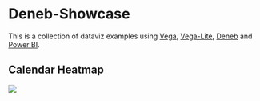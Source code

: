 # Deneb-Showcase

This is a collection of dataviz examples using [Vega](https://vega.github.io/vega/), [Vega-Lite](https://vega.github.io/vega-lite/), [Deneb](https://deneb-viz.github.io/) and [Power BI](https://powerbi.microsoft.com/en-us/). 

## Calendar Heatmap

![](https://github.com/PBI-David/Deneb-Showcase/blob/main/Calendar%20Heatmap/thumbnail.jpg)
